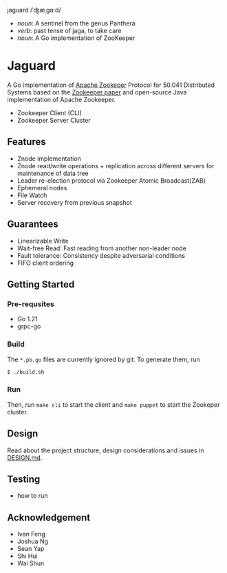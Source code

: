 jaguard /ˈʤæˌɡɑːd/
- _noun_: A sentinel from the genus Panthera
- _verb_: past tense of jaga, to take care
- _noun_: A Go implementation of ZooKeeper

# Jaguard

A Go implementation of [Apache Zookeper](https://zookeeper.apache.org/) Protocol for 50.041 Distributed Systems based on the [Zookeeper paper](zookeeper.pdf) and open-source Java implementation of Apache Zookeeper.

- Zookeeper Client (CLI)
- Zookeeper Server Cluster

## Features
- Znode implementation 
- Znode read/write operations + replication across different servers for maintenance of data tree 
- Leader re-election protocol via Zookeeper Atomic Broadcast(ZAB)
- Ephemeral nodes
- File Watch
- Server recovery from previous snapshot 

## Guarantees
- Linearizable Write
- Wait-free Read: Fast reading from another non-leader node 
- Fault tolerance: Consistency despite adversarial conditions 
- FIFO client ordering

## Getting Started
### Pre-requsites
- Go 1.21
- grpc-go
### Build
The `*.pb.go` files are currently ignored by git. To generate them, run
```bash
$ ./build.sh
```
### Run
Then, run `make cli` to start the client and `make puppet` to start the Zookeper cluster.

## Design 
Read about the project structure, design considerations and issues in [DESIGN.md](DESIGN.md).

## Testing
- how to run

## Acknowledgement
- Ivan Feng
- Joshua Ng
- Sean Yap
- Shi Hui
- Wai Shun